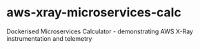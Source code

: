 # aws-xray-microservices-calc
Dockerised Microservices Calculator - demonstrating AWS X-Ray instrumentation and telemetry